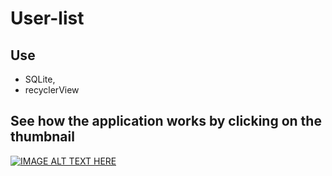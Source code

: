 # User-list
 ## Use 
 - SQLite, 
 - recyclerView
## See how the application works by clicking on the thumbnail
[![IMAGE ALT TEXT HERE](https://img.youtube.com/vi/Z0Rb8jTqFRs/0.jpg)](https://www.youtube.com/watch?v=Z0Rb8jTqFRs&list=PLjdgkOOplllN0IPclih3Ab4mbSdz3hPZs&index=2&t=0s)
